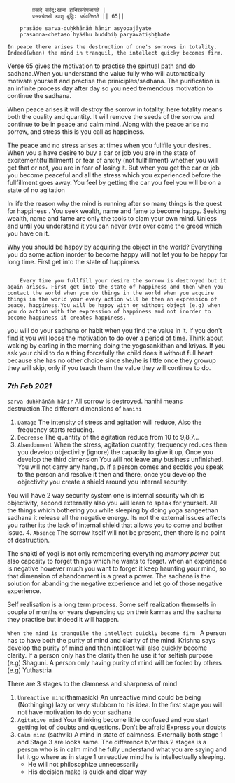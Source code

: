 ```language
        प्रसादे सर्वदु:खानां हानिरस्योपजायते |
        प्रसन्नचेतसो ह्याशु बुद्धि: पर्यवतिष्ठते || 65||

    prasāde sarva-duḥkhānāṁ hānir asyopajāyate
    prasanna-chetaso hyāśhu buddhiḥ paryavatiṣhṭhate
```

`In peace there arises the destruction of one's sorrows in totality.
Indeed(when) the mind in tranquil, the intellect quicky becomes firm.`

Verse 65 gives the motivation to practise the spirtual path and do sadhana.When you understand the value fully who will automatically motivate yourself and practise the priniciples/sadhana. The purification is an infinite process day after day so you need tremendous motivation to continue the sadhana.

When peace arises it will destroy the sorrow in totality, here totality means both the quality and quantity. It will remove the seeds of the sorrow and continue to be in peace and calm mind. Along with the peace arise no sorrow, and stress this is you call as happiness.

The peace and no stress arises at times when you fullfile your desires. When you a have desire to buy a car or job you are in the state of excitement(fullfillment) or fear of anxity (not fullfillment) whether you will get that or not, you are in fear of losing it. But when you get the car or job you become peaceful and all the stress which you experienced before the fullfillment goes away. You feel by getting the car you feel you will be on a state of no agitation

In life the reason why the mind is running after so many things is the quest for happiness . You seek wealth, name and fame to become happy. Seeking wealth, name and fame are only the tools to clam your own mind. Unless and until you understand it you can never ever over come the greed which you have on it. 

Why you should be happy by acquiring the object in the world? Everything you do some action inorder to become happy will not let you to be happy for long time. First get into the state of happiness

```language

    Every time you fullfill your desire the sorrow is destroyed but it again arises. First get into the state of happiness and then when you contact the world when you do things in the world when you acquire things in the world your every action will be then an expression of peace, happiness.You will be happy with or without object (e.g) when you do action with the expression of happiness and not inorder to become happiness it creates happiness. 

```

you will do your sadhana or habit when you find the value in it. If you don't find it you will loose the motivation to do over a period of time. Think about waking by earling in the morning doing the yogasankithan and kriyas. 
If you ask your child to do a thing forcefully the child does it without full heart because she has no other choice since she/he is little once they growup they will skip, only if you teach them the value they will continue to do.

### _*7th Feb 2021*_

`sarva-duḥkhānāṁ hānir` All sorrow is destroyed. hanihi means destruction.The different dimensions of `hanihi`

1. `Damage`  The intensity of stress and agitation will reduce, Also the frequency starts reducing.
2. `Decrease` The quantity of the agitation reduce from 10 to 9,8,7...
3. `Abandonment` When the stress, agitation quantity, frequency reduces then you develop objectivity (ignore) the capacity to give it up, Once you develop the third dimension You will not leave any business unfinished. You will not carry any hangup. if a person comes and scolds you speak to the person and resolve it then and there, once you develop the objectivity you create a shield around you internal security. 

You will have 2 way security system one is internal security which is objectivity, second externally also you will learn to speak for yourself.  All the things which bothering you while sleeping by doing yoga sangeethan sadhana it release all the negative energy. Its not the external issues affects you rather its the lack of internal shield that allows you to come and bother issue.
4. `Absence` The sorrow itself will not be present, then there is no point of destruction.

The shakti of yogi is not only remembering everything *memory power* but also capcaity to forget things which he wants to forget. when an experience is negative however much you want to forget it keep haunting your mind, so that dimension of abandonment is a great a power. The sadhana is the solution for abanding the negative experience and let go of those negative experience.

Self realisation is a long term process. Some self realization themselfs in couple of months or years depending up on their karmas and the sadhana they practise but indeed it will happen.

`When the mind is tranquile the intellect quickly become firm `
A person has to have both the purity of mind and clarity of the mind. Krishna says develop the purity of mind and then intellect will also quickly become clarity. If a person only has the clarity then he use it for selfish purpose (e.g) Shaguni.
A person only having purity of mind will be fooled by others (e.g) Yuthastria

There are 3 stages to the clamness and sharpness of mind
1. `Unreactive mind`(thamasick) An unreactive mind could be being (Nothinging) lazy or very stubborn to his idea. In the first stage you will not have motivation to do your sadhana
2. `Agitative mind` Your thinking become little confused and you start getting lot of doubts and questions. Don't be afraid Express your doubts
3. `Calm mind` (sathvik) A mind in state of calmness. Externally both stage 1 and Stage 3 are looks same. The difference b/w this 2 stages is a person who is in calm mind he fully understand what you are saying and let it go where as in stage 1 unreactive mind he is intellectually sleeping. 
   -    He will not philosophize unnecessarily 
   -    His decision make is quick and clear way
   